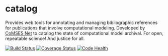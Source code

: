 catalog
=======

Provides web tools for annotating and managing bibliographic references for publications that involve computational modeling. Developed by  [CoMSES Net](http://www.openabm.org) to catalog the state of computational model archival. For open, repeatable science! And justice for all.

[![Build Status](https://travis-ci.org/comses/catalog.svg?branch=master)](https://travis-ci.org/comses/catalog)
[![Coverage Status](https://coveralls.io/repos/comses/catalog/badge.svg)](https://coveralls.io/r/comses/catalog)
[![Code Health](https://landscape.io/github/comses/catalog/master/landscape.svg?style=flat)](https://landscape.io/github/comses/catalog/master)
